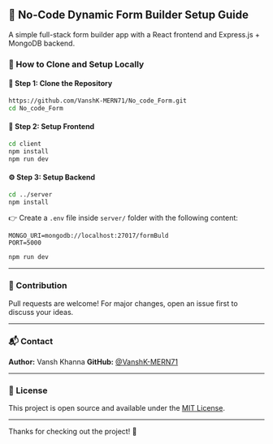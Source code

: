 ## 🚀 No-Code Dynamic Form Builder Setup Guide

A simple full-stack form builder app with a React frontend and Express.js + MongoDB backend.

### 🔧 How to Clone and Setup Locally

#### 📁 Step 1: Clone the Repository

```bash
https://github.com/VanshK-MERN71/No_code_Form.git
cd No_code_Form
```
#### 🚀 Step 2: Setup Frontend

```bash
cd client
npm install
npm run dev
```
#### ⚙️ Step 3: Setup Backend

```bash
cd ../server
npm install
```

👉 Create a `.env` file inside `server/` folder with the following content:

```
MONGO_URI=mongodb://localhost:27017/formBuld
PORT=5000
```

```bash
npm run dev
```

---

### 🤝 Contribution

Pull requests are welcome! For major changes, open an issue first to discuss your ideas.

---

### 📬 Contact

**Author:** Vansh Khanna
**GitHub:** [@VanshK-MERN71](https://github.com/VanshK-MERN71)

---

### 📄 License

This project is open source and available under the [MIT License](LICENSE).

---

Thanks for checking out the project! 🙌
